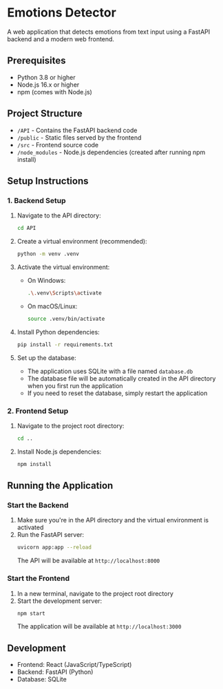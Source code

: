 # Emotions Detector

A web application that detects emotions from text input using a FastAPI backend and a modern web frontend.

## Prerequisites

- Python 3.8 or higher
- Node.js 16.x or higher
- npm (comes with Node.js)

## Project Structure

- `/API` - Contains the FastAPI backend code
- `/public` - Static files served by the frontend
- `/src` - Frontend source code
- `/node_modules` - Node.js dependencies (created after running npm install)

## Setup Instructions

### 1. Backend Setup

1. Navigate to the API directory:
   ```bash
   cd API
   ```

2. Create a virtual environment (recommended):
   ```bash
   python -m venv .venv
   ```

3. Activate the virtual environment:
   - On Windows:
     ```bash
     .\.venv\Scripts\activate
     ```
   - On macOS/Linux:
     ```bash
     source .venv/bin/activate
     ```

4. Install Python dependencies:
   ```bash
   pip install -r requirements.txt
   ```

5. Set up the database:
   - The application uses SQLite with a file named `database.db`
   - The database file will be automatically created in the API directory when you first run the application
   - If you need to reset the database, simply restart the application

### 2. Frontend Setup

1. Navigate to the project root directory:
   ```bash
   cd ..
   ```

2. Install Node.js dependencies:
   ```bash
   npm install
   ```

## Running the Application

### Start the Backend

1. Make sure you're in the API directory and the virtual environment is activated
2. Run the FastAPI server:
   ```bash
   uvicorn app:app --reload
   ```
   The API will be available at `http://localhost:8000`

### Start the Frontend

1. In a new terminal, navigate to the project root directory
2. Start the development server:
   ```bash
   npm start
   ```
   The application will be available at `http://localhost:3000`

[//]: # (## Environment Variables)

[//]: # ()
[//]: # (Set up your environment variables in your preferred way, such as directly in your shell or through your IDE's run configuration. The application expects the following variables to be available:)

[//]: # ()
[//]: # (```)

[//]: # (DATABASE_URL=sqlite:///./database.db)

[//]: # (SECRET_KEY=your_secret_key)

[//]: # (```)

[//]: # (## API Endpoints)

[//]: # ()
[//]: # (- `POST /analyze` - Analyze text for emotions)

[//]: # (- `GET /history` - Get analysis history)

## Development

- Frontend: React (JavaScript/TypeScript)
- Backend: FastAPI (Python)
- Database: SQLite

[//]: # (## License)

[//]: # (This project is licensed under the MIT License - see the [LICENSE]&#40;LICENSE&#41; file for details.)